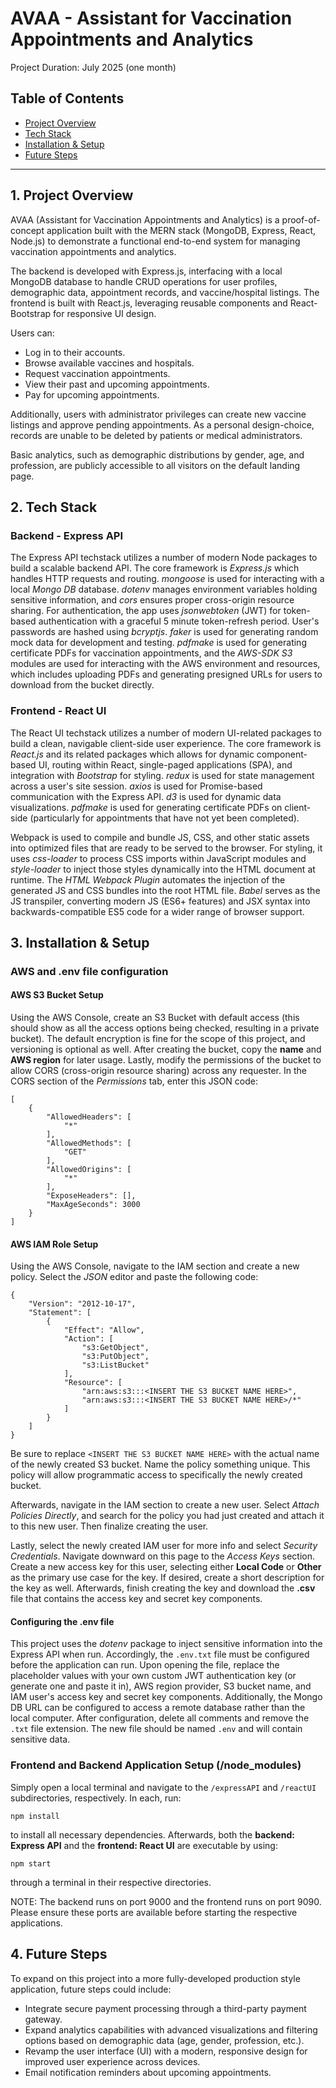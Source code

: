 # AVAA - Assistant for Vaccination Appointments and Analytics

Project Duration: July 2025 (one month)

## Table of Contents
- [Project Overview](#1-project-overview)
- [Tech Stack](#2-tech-stack)
- [Installation & Setup](#3-installation--setup)
- [Future Steps](#4-future-steps)

---

## 1. Project Overview

AVAA (Assistant for Vaccination Appointments and Analytics) is a proof-of-concept application built with the MERN stack (MongoDB, Express, React, Node.js) to demonstrate a functional end-to-end system for managing vaccination appointments and analytics.

The backend is developed with Express.js, interfacing with a local MongoDB database to handle CRUD operations for user profiles, demographic data, appointment records, and vaccine/hospital listings. The frontend is built with React.js, leveraging reusable components and React-Bootstrap for responsive UI design.

Users can:
- Log in to their accounts.
- Browse available vaccines and hospitals.
- Request vaccination appointments.
- View their past and upcoming appointments.
- Pay for upcoming appointments.

Additionally, users with administrator privileges can create new vaccine listings and approve pending appointments. As a personal design-choice, records are unable to be deleted by patients or medical administrators.

Basic analytics, such as demographic distributions by gender, age, and profession, are publicly accessible to all visitors on the default landing page.

## 2. Tech Stack

### Backend - Express API

The Express API techstack utilizes a number of modern Node packages to build a scalable backend API. The core framework is *Express.js* which handles HTTP requests and routing. *mongoose* is used for interacting with a local *Mongo DB* database. *dotenv* manages environment variables holding sensitive information, and *cors* ensures proper cross-origin resource sharing. For authentication, the app uses *jsonwebtoken* (JWT) for token-based authentication with a graceful 5 minute token-refresh period. User's passwords are hashed using *bcryptjs*. *faker* is used for generating random mock data for development and testing. *pdfmake* is used for generating certificate PDFs for vaccination appointments, and the *AWS-SDK S3* modules are used for interacting with the AWS environment and resources, which includes uploading PDFs and generating presigned URLs for users to download from the bucket directly.

### Frontend - React UI

The React UI techstack utilizes a number of modern UI-related packages to build a clean, navigable client-side user experience. The core framework is *React.js* and its related packages which allows for dynamic component-based UI, routing within React, single-paged applications (SPA), and integration with *Bootstrap* for styling. *redux* is used for state management across a user's site session. *axios* is used for Promise-based communication with the Express API. *d3* is used for dynamic data visualizations. *pdfmake* is used for generating certificate PDFs on client-side (particularly for appointments that have not yet been completed).

Webpack is used to compile and bundle JS, CSS, and other static assets into optimized files that are ready to be served to the browser. For styling, it uses *css-loader* to process CSS imports within JavaScript modules and *style-loader* to inject those styles dynamically into the HTML document at runtime. The *HTML Webpack Plugin* automates the injection of the generated JS and CSS bundles into the root HTML file. *Babel* serves as the JS transpiler, converting modern JS (ES6+ features) and JSX syntax into backwards-compatible ES5 code for a wider range of browser support.

## 3. Installation & Setup

### AWS and .env file configuration

#### AWS S3 Bucket Setup

Using the AWS Console, create an S3 Bucket with default access (this should show as all the access options being checked, resulting in a private bucket). The default encryption is fine for the scope of this project, and versioning is optional as well.
After creating the bucket, copy the **name** and **AWS region** for later usage. Lastly, modify the permissions of the bucket to allow CORS (cross-origin resource sharing) across any requester. In the CORS section of the *Permissions* tab, enter this JSON code:

```
[
    {
        "AllowedHeaders": [
            "*"
        ],
        "AllowedMethods": [
            "GET"
        ],
        "AllowedOrigins": [
            "*"
        ],
        "ExposeHeaders": [],
        "MaxAgeSeconds": 3000
    }
]
```

#### AWS IAM Role Setup

Using the AWS Console, navigate to the IAM section and create a new policy. Select the *JSON* editor and paste the following code:

```
{
    "Version": "2012-10-17",
    "Statement": [
        {
            "Effect": "Allow",
            "Action": [
                "s3:GetObject",
                "s3:PutObject",
                "s3:ListBucket"
            ],
            "Resource": [
                "arn:aws:s3:::<INSERT THE S3 BUCKET NAME HERE>",
                "arn:aws:s3:::<INSERT THE S3 BUCKET NAME HERE>/*"
            ]
        }
    ]
}
```

Be sure to replace `<INSERT THE S3 BUCKET NAME HERE>` with the actual name of the newly created S3 bucket. Name the policy something unique. This policy will allow programmatic access to specifically the newly created bucket.

Afterwards, navigate in the IAM section to create a new user. Select *Attach Policies Directly*, and search for the policy you had just created and attach it to this new user. Then finalize creating the user.

Lastly, select the newly created IAM user for more info and select *Security Credentials*. Navigate downward on this page to the *Access Keys* section. Create a new access key for this user, selecting either **Local Code** or **Other** as the primary use case for the key. If desired, create a short description for the key as well. Afterwards, finish creating the key and download the **.csv** file that contains the access key and secret key components.

#### Configuring the .env file

This project uses the *dotenv* package to inject sensitive information into the Express API when run. Accordingly, the `.env.txt` file must be configured before the application can run. Upon opening the file, replace the placeholder values with your own custom JWT authentication key (or generate one and paste it in), AWS region provider, S3 bucket name, and IAM user's access key and secret key components. Additionally, the Mongo DB URL can be configured to access a remote database rather than the local computer. After configuration, delete all comments and remove the `.txt` file extension. The new file should be named `.env` and will contain sensitive data.

### Frontend and Backend Application Setup (/node_modules)

Simply open a local terminal and navigate to the `/expressAPI` and `/reactUI` subdirectories, respectively. In each, run:

```
npm install
```

to install all necessary dependencies. Afterwards, both the **backend: Express API** and the **frontend: React UI** are executable by using:

```
npm start
```

through a terminal in their respective directories.

NOTE: The backend runs on port 9000 and the frontend runs on port 9090. Please ensure these ports are available before starting the respective applications.

## 4. Future Steps

To expand on this project into a more fully-developed production style application, future steps could include:
- Integrate secure payment processing through a third-party payment gateway.
- Expand analytics capabilities with advanced visualizations and filtering options based on demographic data (age, gender, profession, etc.).
- Revamp the user interface (UI) with a modern, responsive design for improved user experience across devices.
- Email notification reminders about upcoming appointments.

